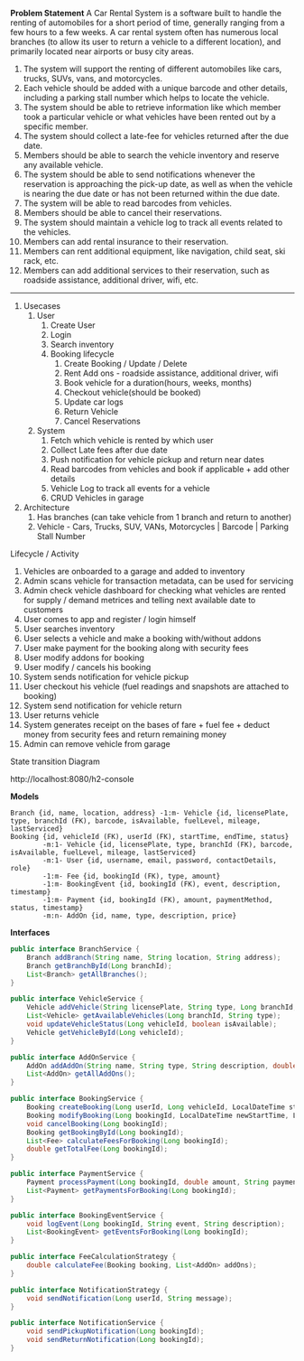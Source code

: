 **Problem Statement**
A Car Rental System is a software built to handle the renting of automobiles for a short period of time, generally ranging from a few hours to a few weeks. A car rental system often has numerous local branches (to allow its user to return a vehicle to a different location), and primarily located near airports or busy city areas.
1. The system will support the renting of different automobiles like cars, trucks, SUVs, vans, and motorcycles.
2. Each vehicle should be added with a unique barcode and other details, including a parking stall number which helps to locate the vehicle.
3. The system should be able to retrieve information like which member took a particular vehicle or what vehicles have been rented out by a specific member.
4. The system should collect a late-fee for vehicles returned after the due date.
5. Members should be able to search the vehicle inventory and reserve any available vehicle.
6. The system should be able to send notifications whenever the reservation is approaching the pick-up date, as well as when the vehicle is nearing the due date or has not been returned within the due date.
7. The system will be able to read barcodes from vehicles.
8. Members should be able to cancel their reservations.
9. The system should maintain a vehicle log to track all events related to the vehicles.
10. Members can add rental insurance to their reservation.
11. Members can rent additional equipment, like navigation, child seat, ski rack, etc.
12. Members can add additional services to their reservation, such as roadside assistance, additional driver, wifi, etc.

---

1. Usecases
    1. User
        1. Create User
        2. Login
        3. Search inventory
        4. Booking lifecycle
            1. Create Booking / Update / Delete
            2. Rent Add ons - roadside assistance, additional driver, wifi
            3. Book vehicle for a duration(hours, weeks, months)
            4. Checkout vehicle(should be booked)
            5. Update car logs
            6. Return Vehicle
            7. Cancel Reservations
    2. System
        1. Fetch which vehicle is rented by which user
        2. Collect Late fees after due date
        3. Push notification for vehicle pickup and return near dates
        4. Read barcodes from vehicles and book if applicable + add other details
        5. Vehicle Log to track all events for a vehicle
        6. CRUD Vehicles in garage
2. Architecture
    1. Has branches (can take vehicle from 1 branch and return to another)
    2. Vehicle - Cars, Trucks, SUV, VANs, Motorcycles | Barcode | Parking Stall Number

Lifecycle / Activity
1. Vehicles are onboarded to a garage and added to inventory
2. Admin scans vehicle for transaction metadata, can be used for servicing
3. Admin check vehicle dashboard for checking what vehicles are rented for supply / demand metrices and telling next available date to customers
4. User comes to app and register / login himself
5. User searches inventory
6. User selects a vehicle and make a booking with/without addons
7. User make payment for the booking along with security fees
7. User modify addons for booking
8. User modify / cancels his booking
9. System sends notification for vehicle pickup
10. User checkout his vehicle (fuel readings and snapshots are attached to booking)
11. System send notification for vehicle return
12. User returns vehicle
13. System generates receipt on the bases of fare + fuel fee + deduct money from security fees and return remaining money
14. Admin can remove vehicle from garage

State transition Diagram

http://localhost:8080/h2-console

**Models**
```
Branch {id, name, location, address} -1:m- Vehicle {id, licensePlate, type, branchId (FK), barcode, isAvailable, fuelLevel, mileage, lastServiced}
Booking {id, vehicleId (FK), userId (FK), startTime, endTime, status}
		-m:1- Vehicle {id, licensePlate, type, branchId (FK), barcode, isAvailable, fuelLevel, mileage, lastServiced}
        -m:1- User {id, username, email, password, contactDetails, role}
        -1:m- Fee {id, bookingId (FK), type, amount}
		-1:m- BookingEvent {id, bookingId (FK), event, description, timestamp}
		-1:m- Payment {id, bookingId (FK), amount, paymentMethod, status, timestamp}
        -m:n- AddOn {id, name, type, description, price}
```

**Interfaces**
```java
public interface BranchService { 
    Branch addBranch(String name, String location, String address);
    Branch getBranchById(Long branchId);
    List<Branch> getAllBranches();
}

public interface VehicleService { 
    Vehicle addVehicle(String licensePlate, String type, Long branchId, String barcode);
    List<Vehicle> getAvailableVehicles(Long branchId, String type);
    void updateVehicleStatus(Long vehicleId, boolean isAvailable);
    Vehicle getVehicleById(Long vehicleId);
}

public interface AddOnService {
    AddOn addAddOn(String name, String type, String description, double price);
    List<AddOn> getAllAddOns();
}

public interface BookingService { 
    Booking createBooking(Long userId, Long vehicleId, LocalDateTime startTime, LocalDateTime endTime, List<Long> addOnIds);
    Booking modifyBooking(Long bookingId, LocalDateTime newStartTime, LocalDateTime newEndTime, List<Long> addOnIds);
    void cancelBooking(Long bookingId);
    Booking getBookingById(Long bookingId);
    List<Fee> calculateFeesForBooking(Long bookingId);
    double getTotalFee(Long bookingId);
}

public interface PaymentService { 
    Payment processPayment(Long bookingId, double amount, String paymentMethod);
    List<Payment> getPaymentsForBooking(Long bookingId);
}

public interface BookingEventService { 
    void logEvent(Long bookingId, String event, String description);
    List<BookingEvent> getEventsForBooking(Long bookingId);
}

public interface FeeCalculationStrategy { 
    double calculateFee(Booking booking, List<AddOn> addOns);
}

public interface NotificationStrategy { 
    void sendNotification(Long userId, String message);
}

public interface NotificationService { 
    void sendPickupNotification(Long bookingId);
    void sendReturnNotification(Long bookingId);
}
```

